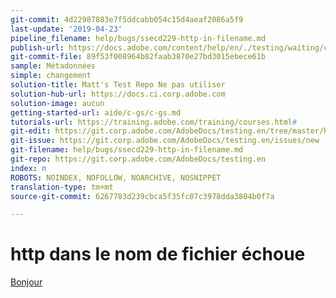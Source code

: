 ```yaml
---
git-commit: 4d22987883e7f5ddcabb054c15d4aeaf2086a5f9
last-update: '2019-04-23'
pipeline_filename: help/bugs/ssecd229-http-in-filename.md
publish-url: https://docs.adobe.com/content/help/en/./testing/waiting/closed/ssecd229-http-in-filename.html
git-commit-file: 89f53f008964b82faab3870e27bd3015ebece61b
sample: Métadonnées
simple: changement
solution-title: Matt's Test Repo Ne pas utiliser
solution-hub-url: https://docs.ci.corp.adobe.com
solution-image: aucun
getting-started-url: aide/c-gs/c-gs.md
tutorials-url: https://training.adobe.com/training/courses.html#
git-edit: https://git.corp.adobe.com/AdobeDocs/testing.en/tree/master/help/bugs/ssecd229-http-in-filename.md
git-issue: https://git.corp.adobe.com/AdobeDocs/testing.en/issues/new
git-filename: help/bugs/ssecd229-http-in-filename.md
git-repo: https://git.corp.adobe.com/AdobeDocs/testing.en
index: n
ROBOTS: NOINDEX, NOFOLLOW, NOARCHIVE, NOSNIPPET
translation-type: tm+mt
source-git-commit: 6267783d239cbca5f35fc07c3978dda3804b0f7a

---
```


# http dans le nom de fichier échoue

<a href="ssecd255.md#deeplink">Bonjour</a>
